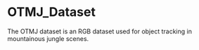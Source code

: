 # OTMJ_Dataset
The OTMJ dataset is an RGB dataset used for object tracking in mountainous jungle scenes.
